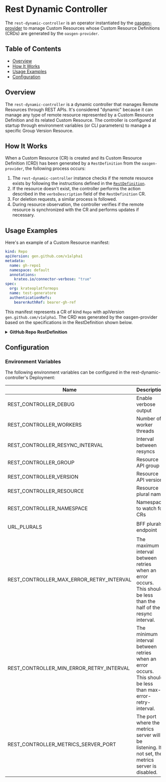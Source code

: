 # Rest Dynamic Controller

The `rest-dynamic-controller` is an operator instantiated by the [oasgen-provider](https://github.com/krateoplatformops/oasgen-provider) to manage Custom Resources whose Custom Resource Definitions (CRDs) are generated by the `oasgen-provider`.

## Table of Contents

- [Overview](#overview)
- [How It Works](#how-it-works)
- [Usage Examples](#usage-examples)
- [Configuration](#configuration)

## Overview

The `rest-dynamic-controller` is a dynamic controller that manages Remote Resources through REST APIs. It's considered "dynamic" because it can manage any type of remote resource represented by a Custom Resource Definition and its related Custom Resource. The controller is configured at startup through environment variables (or CLI parameters) to manage a specific Group Version Resource.

## How It Works

When a Custom Resource (CR) is created and its Custom Resource Definition (CRD) has been generated by a `RestDefinition` from the `oasgen-provider`, the following process occurs:

1. The `rest-dynamic-controller` instance checks if the remote resource exists by following the instructions defined in the [`RestDefinition`](https://doc.crds.dev/github.com/krateoplatformops/oasgen-provider).
2. If the resource doesn't exist, the controller performs the action described in the `verbsDescription` field of the `RestDefinition` CR.
3. For deletion requests, a similar process is followed.
4. During resource observation, the controller verifies if the remote resource is synchronized with the CR and performs updates if necessary.

## Usage Examples

Here's an example of a Custom Resource manifest:

```yaml
kind: Repo
apiVersion: gen.github.com/v1alpha1
metadata:
  name: gh-repo1
  namespace: default
  annotations:
    krateo.io/connector-verbose: "true"
spec:
  org: krateoplatformops
  name: test-generatore
  authenticationRefs:
    bearerAuthRef: bearer-gh-ref
```

This manifest represents a CR of kind `Repo` with apiVersion `gen.github.com/v1alpha1`. The CRD was generated by the oasgen-provider based on the specifications in the RestDefinition shown below.

<details>
<summary><b>GitHub Repo RestDefinition</b></summary>

```yaml
kind: RestDefinition
apiVersion: swaggergen.krateo.io/v1alpha1
metadata:
  name: def-github
  namespace: default
spec:
  oasPath: https://github.com/krateoplatformops/github-oas3/raw/1-oas-specification-fixes/openapi.yaml
  resourceGroup: gen.github.com
  resource:
    kind: Repo
    identifiers:
      - id
      - name
      - html_url
    verbsDescription:
    - action: create
      method: POST
      path: /orgs/{org}/repos
    - action: delete
      method: DELETE
      path: /repos/{owner}/{repo}
      altFieldMapping:
        org: owner
        name: repo
    - action: get
      method: GET
      path: /repos/{owner}/{repo}
      altFieldMapping:
        org: owner
        name: repo
```
</details>

## Configuration

### Environment Variables

The following environment variables can be configured in the rest-dynamic-controller's Deployment:

| Name | Description  | Default Value |
|------|--------------|---------------|
| REST_CONTROLLER_DEBUG | Enable verbose output | `false` |
| REST_CONTROLLER_WORKERS | Number of worker threads | `1` |
| REST_CONTROLLER_RESYNC_INTERVAL | Interval between resyncs | `1m` |
| REST_CONTROLLER_GROUP | Resource API group | - |
| REST_CONTROLLER_VERSION | Resource API version | - |
| REST_CONTROLLER_RESOURCE | Resource plural name | - |
| REST_CONTROLLER_NAMESPACE | Namespace to watch for CRs | `""` (all namespaces) |
| URL_PLURALS | BFF plurals endpoint | `http://snowplow.krateo-system.svc.cluster.local:8081/api-info/names` |
| REST_CONTROLLER_MAX_ERROR_RETRY_INTERVAL | The maximum interval between retries when an error occurs. This should be less than the half of the resync interval. | `30s` | 
| REST_CONTROLLER_MIN_ERROR_RETRY_INTERVAL | The minimum interval between retries when an error occurs. This should be less than max-error-retry-interval. | `1s` | 
| REST_CONTROLLER_METRICS_SERVER_PORT | The port where the metrics server will be listening. If not set, the metrics server is disabled. |  |